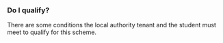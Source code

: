 ###  Do I qualify?

There are some conditions the local authority tenant and the student must meet
to qualify for this scheme.
